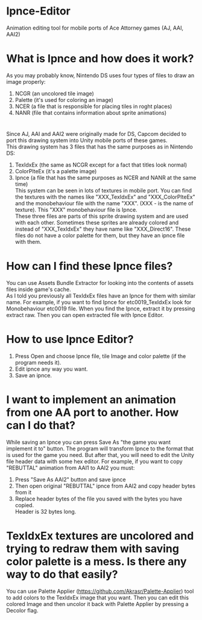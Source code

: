 # Ipnce-Editor
Animation editing tool for mobile ports of Ace Attorney games (AJ, AAI, AAI2)

# What is Ipnce and how does it work?
As you may probably know, Nintendo DS uses four types of files to draw an image properly:
1. NCGR (an uncolored tile image)
2. Palette (it's used for coloring an image)
3. NCER (a file that is responsible for placing tiles in roght places)
4. NANR (file that contains information about sprite animations)
#
Since AJ, AAI and AAI2 were originally made for DS, Capcom decided to port this drawing system into Unity mobile ports of these games.<br>
This drawing system has 3 files that has the same purposes as in Nintendo DS:
1. TexIdxEx (the same as NCGR except for a fact that titles look normal)
2. ColorPlteEx (it's a palette image)
3. Ipnce (a file that has the same purposes as NCER and NANR at the same time)<br>
This system can be seen in lots of textures in mobile port. You can find the textures with the names like "XXX_TexIdxEx" and "XXX_ColorPlteEx" and the monobehaviour file with the name "XXX". (XXX - is the name of texture). This "XXX" monobehaviour file is Ipnce.<br>
These three files are parts of this sprite drawing system and are used with each other. Sometimes these sprites are already colored and instead of "XXX_TexIdxEx" they have name like "XXX_Direct16". These files do not have a color palette for them, but they have an ipnce file with them.

# How can I find these Ipnce files?
You can use Assets Bundle Extractor for looking into the contents of assets files inside game's cache.<br>
As I told you previously all TexIdxEx files have an Ipnce for them with similar name. For example, if you want to find Ipnce for etc0019_TexIdxEx look for Monobehaviour etc0019 file.
When you find the Ipnce, extract it by pressing extract raw. Then you can open extracted file with Ipnce Editor.

# How to use Ipnce Editor?
1. Press Open and choose Ipnce file, tile Image and color palette (if the program needs it).
2. Edit ipnce any way you want.
3. Save an ipnce.

# I want to implement an animation from one AA port to another. How can I do that?
While saving an Ipnce you can press Save As "the game you want implement it to" button. The program will transform Ipnce to the format that is used for the game you need.
But after that, you will need to edit the Unity file header data with some hex editor. For example, if you want to copy "REBUTTAL" animation from AAI1 to AAI2 you must: 
1. Press "Save As AAI2" button and save ipnce
2. Then open original "REBUTTAL" ipnce from AAI2 and copy header bytes from it
3. Replace header bytes of the file you saved with the bytes you have copied.<br>
Header is 32 bytes long.

# TexIdxEx textures are uncolored and trying to redraw them with saving color palette is a mess. Is there any way to do that easily?
You can use Palette Applier (https://github.com/Akrasr/Palette-Applier) tool to add colors to the TexIdxEx image that you want. Then you can edit this colored Image and then uncolor it back with Palette Applier by pressing a Decolor flag.
